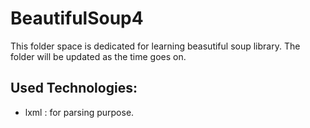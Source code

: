 # BeautifulSoup4
This folder space is dedicated for learning beasutiful soup library. The folder will be updated as the time goes on. 

## Used Technologies:
  - lxml : for parsing purpose.

